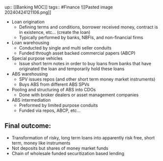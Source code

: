 up:: [[Banking MOC]]
tags:: #Finance 
![[Pasted image 20240424121106.png]]
- Loan origination
	- Defining terms and conditions, borrower received money, contract is in existence, etc… (create the loan)
	- Typically performed by banks, NBFIs, and non-financial firms
- Loan warehousing
	- Conducted by single and multi seller conduits
	- Funded through asset backed commercial papers (ABCP)
- Special purpose vehicles
	- Issue short term notes in order to buy loans from banks that have originated the loan and temporarily hold these loans
- ABS warehousing
	- SPV issues repos (and other short term money market instruments)
	- Buys ABS from different ABS SPVs
- Pooling and structuring of ABS into CDOs
	- Done with broker dealers or asset management companies
- ABS intermediation
	- Preformed by limited purpose conduits
	- Funded via repos, ABCP, etc…

## Final outcome:
- Transformation of risky, long term loans into apparently risk free, short term, money like instruments
- Not deposits but shares of money market funds
- Chain of wholesale funded securitization based lending